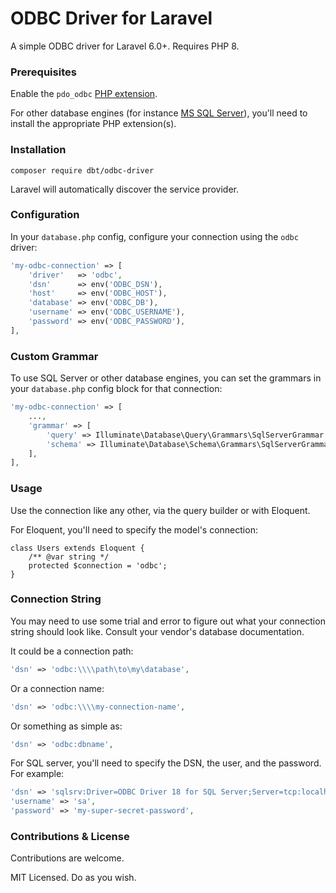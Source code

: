 # ODBC Driver for Laravel

A simple ODBC driver for Laravel 6.0+. Requires PHP 8.

### Prerequisites

Enable the `pdo_odbc` [PHP extension](https://www.php.net/manual/en/ref.pdo-odbc.php).


For other database engines (for instance [MS SQL Server](https://learn.microsoft.com/en-us/sql/connect/odbc/linux-mac/installing-the-microsoft-odbc-driver-for-sql-server)), you'll need to install the appropriate PHP extension(s).

### Installation

```
composer require dbt/odbc-driver
```

Laravel will automatically discover the service provider.

### Configuration

In your `database.php` config, configure your connection using the `odbc` driver:

```php
'my-odbc-connection' => [
    'driver'   => 'odbc',
    'dsn'      => env('ODBC_DSN'),
    'host'     => env('ODBC_HOST'),
    'database' => env('ODBC_DB'),
    'username' => env('ODBC_USERNAME'),
    'password' => env('ODBC_PASSWORD'),
],
```

### Custom Grammar

To use SQL Server or other database engines, you can set the grammars in your `database.php` config block for that connection:

```php
'my-odbc-connection' => [
    ...,
    'grammar' => [
        'query' => Illuminate\Database\Query\Grammars\SqlServerGrammar::class,
        'schema' => Illuminate\Database\Schema\Grammars\SqlServerGrammar::class,
    ],
],
```

### Usage

Use the connection like any other, via the query builder or with Eloquent.

For Eloquent, you'll need to specify the model's connection:

```
class Users extends Eloquent {
    /** @var string */
    protected $connection = 'odbc';
}
```

### Connection String 

You may need to use some trial and error to figure out what your connection string should look like. Consult your vendor's database documentation.

It could be a connection path:

```php
'dsn' => 'odbc:\\\\path\to\my\database',
```

Or a connection name:

```php
'dsn' => 'odbc:\\\\my-connection-name',
```

Or something as simple as:

```php
'dsn' => 'odbc:dbname',
```

For SQL server, you'll need to specify the DSN, the user, and the password. For example:

```php
'dsn' => 'sqlsrv:Driver=ODBC Driver 18 for SQL Server;Server=tcp:localhost,1433;TrustServerCertificate=1;Encrypt=1;'
'username' => 'sa',
'password' => 'my-super-secret-password',
```

### Contributions & License

Contributions are welcome.

MIT Licensed. Do as you wish.

